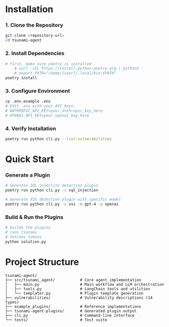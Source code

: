 # Installation

### 1. Clone the Repository
```bash
git clone <repository-url>
cd tsunami-agent
```

### 2. Install Dependencies
```bash
# first, make sure poetry is installed 
    # curl -sSL https://install.python-poetry.org | python3 -
    # export PATH="/home/{user}/.local/bin:$PATH"
poetry install
```

### 3. Configure Environment

```bash
cp .env.example .env
# Edit .env with your API keys:
# ANTHROPIC_API_KEY=your_anthropic_key_here
# OPENAI_API_KEY=your_openai_key_here
```

### 4. Verify Installation
```bash
poetry run python cli.py --list-vulnerabilities
```

# Quick Start

### Generate a Plugin

```bash
# Generate SQL injection detection plugin
poetry run python cli.py -v sql_injection

# Generate XSS detection plugin with specific model
poetry run python cli.py -v xss -m gpt-4 -p openai
```
### Build & Run the Plugins

```bash
# builds the plugins
# runs tsunami
# fetches tokens
python solution.py
```

# Project Structure

```
tsunami-agent/
├── src/tsunami_agent/           # Core agent implementation
│   ├── main.py                  # Main workflow and LLM orchestration
│   ├── tools.py                 # LangChain tools and utilities
│   └── templater.py             # Plugin template generation
├── vulnerabilities/             # Vulnerability descriptions (14 types)
├── example_plugins/             # Reference implementations
├── tsunami-agent-plugins/       # Generated plugin output
├── cli.py                       # Command-line interface
└── tests/                       # Test suite
```

